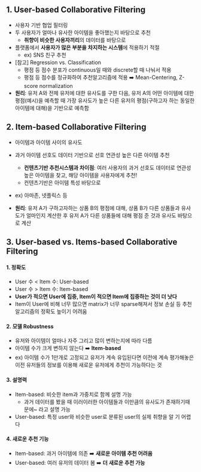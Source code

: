 ## 1. User-based Collaborative Filtering

-   사용자 기반 협업 필터링
-   두 사용자가 얼마나 유사한 아이템을 좋아했는지 바탕으로 추천
    -   **취향이 비슷한 사용자끼리**의 데이터를 바탕으로
-   플랫폼에서 **사용자가 많은 부분을 차지하는 시스템**에 적용하기 적절
    -   ex) SNS 친구 추천
-   [참고] Regression vs. Classification
    -   평점 등 점수 분포가 continuous일 때와 discrete할 때 나눠서 적용
    -   평점 등 점수를 정규화하여 추천알고리즘에 적용 ➡️ Mean-Centering, Z-score normalization
-   **원리**: 유저 A와 전체 유저에 대한 유사도를 구한 다음, 유저 A의 어떤 아이템에 대한 평점(예시)을 예측할 때 가장 유사도가 높은 다른 유저의 평점(구하고자 하는 동일한 아이템에 대해)을 기반으로 예측함

## 2. Item-based Collaborative Filtering

-   아이템과 아이템 사이의 유사도
    
-   과거 아이템 선호도 데이터 기반으로 선호 연관성 높은 다른 아이템 추천
    
    -   **컨텐츠기반 추천시스템과 차이점**: 여러 사용자의 과거 선호도 데이터로 연관성 높은 아이템을 찾고, 해당 아이템을 사용자에게 추천!
    -   컨텐츠기반은 아이템 특성 바탕으로
-   ex) 아마존, 넷플릭스 등
    
-   **원리**: 유저 A가 구하고자하는 상품 B의 평점에 대해, 상품 B가 다른 상품들과 유사도가 얼마인지 계산한 후 유저 A가 다른 상품들에 대해 평점 준 것과 유사도 바탕으로 계산

## 3. User-based vs. Items-based Collaborative Filtering

#### 1. 정확도

-   User 수 < Item 수: User-based
-   User 수 > Item 수: Item-based
-   **User가 적으면 User에 집중, Item이 적으면 Item에 집중하는 것이 더 낫다**
-   Item이 User에 비해 너무 많으면 matrix가 너무 sparse해져서 정보 손실 등 추천 알고리즘의 정확도 높이기 어려움

#### 2. 모델 Robustness

-   유저와 아이템이 얼마나 자주 그리고 많이 변하는지에 따라 다름
-   아이템 수가 크게 변하지 않는다 ➡️ **Item-based**
-   ex) 아이템 수가 1만개로 고정되고 유저가 계속 유입된다면 이전에 계속 평가해놓은 이전 유저들의 정보를 이용해 새로운 유저에게 추천이 가능하다는 것

#### 3. 설명력

-   Item-based: 비슷한 item과 가중치로 함께 설명 가능
    -   과거 데이터를 봤을 때 이러이러한 아이템들과 이만큼의 유사도가 존재하기때문에~ 라고 설명 가능
-   User-based: 특정 user와 비슷한 user로 분류된 user의 실제 취향을 알 기 어렵다

#### 4. 새로운 추천 기능
-   Item-based: 과거 아이템에 의존 ➡️ **새로운 아이템 추천 어려움**
-   User-based: 여러 유저의 데이터 봄 ➡️ **더 새로운 추천 가능**